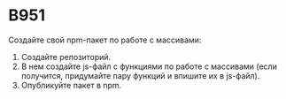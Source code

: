 # B951
Создайте свой npm-пакет по работе с массивами:

1. Создайте репозиторий.
2. В нем создайте js-файл с функциями по работе с массивами (если получится, придумайте пару функций и впишите их в js-файл).
3. Опубликуйте пакет в npm.
